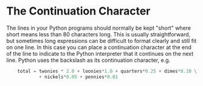 # The Continuation Character

The lines in your Python programs should normally be kept "short"
where short means less than 80 characters long. This is usually
straightforward, but sometimes long expressions can be difficult to
format clearly and still fit on one line. In this case you can place a
continuation character at the end of the line to indicate to the Python
interpreter that it continues on the next line. Python uses the
backslash as its continuation character, e.g.

```python
    total = twonies * 2.0 + loonies*1.0 + quarters*0.25 + dimes*0.10 \
            + nickels*0.05 + pennies*0.01
```